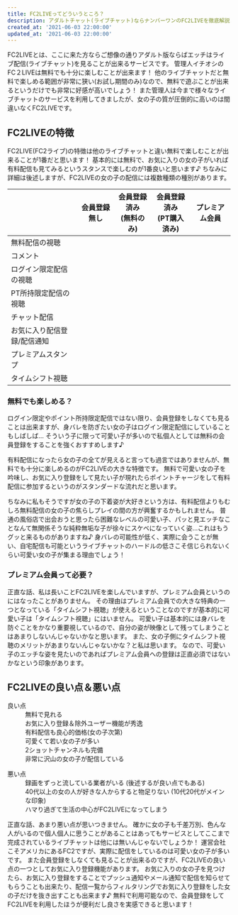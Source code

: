 ```yaml
---
title: FC2LIVEってどういうところ？
description: アダルトチャット(ライブチャット)ならナンバーワンのFC2LIVEを徹底解説！管理人オススメのポイントをわかりやすく解説しています♪無料で楽しめるアダルトチャットで今夜のおかずを探してみましょう☆
created_at: '2021-06-03 22:00:00'
updated_at: '2021-06-03 22:00:00'
---
```


FC2LIVEとは、ここに来た方ならご想像の通りアダルト版ならばエッチはライブ配信(ライブチャット)を見ることが出来るサービスです。
管理人イチオシのFC２LIVEは無料でも十分に楽しむことが出来ます！
他のライブチャットだと無料で楽しめる範囲が非常に狭い(お試し期間のみ)なので、無料で遊ぶことが出来るというだけでも非常に好感が高いでしょう！
また管理人は今まで様々なライブチャットのサービスを利用してきましたが、女の子の質が圧倒的に高いのは間違いなくFC2LIVEです。

## FC2LIVEの特徴

FC2LIVE(FC2ライブ)の特徴は他のライブチャットと違い無料で楽しむことが出来ることが1番だと思います！
基本的には無料で、お気に入りの女の子がいれば有料配信も見てみるというスタンスで楽しむのが1番良いと思います♪
ちなみに詳細は後述しますが、FC2LIVEの女の子の配信には複数種類の種別があります。

<div class="grs-nowrap-table">
<div class="grs-nowrap-table-slide">

|    |  会員登録無し  |  会員登録済み<br>(無料のみ)  |  会員登録済み<br>(PT購入済み)  |  プレミアム会員  |
| ---- | ---- | ---- |---- |---- |
|  無料配信の視聴  |  <b-icon icon="check-bold" />  |  <b-icon icon="check-bold" />  |  <b-icon icon="check-bold" />  |  <b-icon icon="check-bold" />  |
|  コメント  |  <b-icon icon="check-bold" />  |  <b-icon icon="check-bold" />  |  <b-icon icon="check-bold" />  |  <b-icon icon="check-bold" />  |
|  ログイン限定配信の視聴  |  <b-icon icon="minus-circle" />  |  <b-icon icon="check-bold" />  |  <b-icon icon="check-bold" />  |  <b-icon icon="check-bold" />  |
|  PT所持限定配信の視聴  |  <b-icon icon="minus-circle" />  |  <b-icon icon="minus-circle" />  |  <b-icon icon="check-bold" />  |  <b-icon icon="check-bold" />  |
|  チャット配信  |  <b-icon icon="minus-circle" />  |  <b-icon icon="check-bold" />  |  <b-icon icon="check-bold" />  |  <b-icon icon="check-bold" />  |
|  お気に入り配信登録/配信通知	  |  <b-icon icon="minus-circle" />  |  <b-icon icon="check-bold" />  |  <b-icon icon="check-bold" />  |  <b-icon icon="check-bold" />  |
|  プレミアムスタンプ  |  <b-icon icon="minus-circle" />  |  <b-icon icon="minus-circle" />  |  <b-icon icon="minus-circle" />  |  <b-icon icon="check-bold" />  |
|  タイムシフト視聴  |  <b-icon icon="minus-circle" />  |  <b-icon icon="minus-circle" />  |  <b-icon icon="minus-circle" />  |  <b-icon icon="check-bold" />  |

</div>
</div>

### 無料でも楽しめる？

ログイン限定やポイント所持限定配信ではない限り、会員登録をしなくても見ることは出来ますが、身バレを防ぎたい女の子はログイン限定配信にしていることもしばしば…
そういう子に限って可愛い子が多いので私個人としては無料の会員登録をすることを強くおすすめします♪

有料配信になったら女の子の全てが見えると言っても過言ではありませんが、無料でも十分に楽しめるのがFC2LIVEの大きな特徴です。
無料で可愛い女の子を吟味し、お気に入り登録をして見たい子が現れたらポイントチャージをして有料配信に参加するというのがスタンダードな流れだと思います。

ちなみに私もそうですが女の子の下着姿が大好きという方は、有料配信よりもむしろ無料配信の女の子の焦らしプレイの間の方が興奮するかもしれません。
普通の風俗店で出会おうと思ったら困難なレベルの可愛い子、パッと見エッチなことなんて無関係そうな純粋無垢な子が徐々にスケベになっていく姿…これはもうグッと来るものがありますね♪
身バレの可能性が低く、実際に会うことが無い、自宅配信も可能というライブチャットのハードルの低さこそ信じられないくらい可愛い女の子が集まる理由でしょう！


### プレミアム会員って必要？

正直な話、私は長いことFC2LIVEを楽しんでいますが、プレミアム会員というのにはなったことがありません。
その理由はプレミアム会員での大きな特典の一つとなっている「タイムシフト視聴」が使えるということなのですが基本的に可愛い子は「タイムシフト視聴」にはいません。
可愛い子は基本的には身バレを防ぐことをかなり重要視しているので、自分の姿が映像として残ってしまうことはあまりしないんじゃないかなと思います。
また、女の子側にタイムシフト視聴のメリットがあまりないんじゃないかな？と私は思います。
なので、可愛い子のエッチな姿を見たいのであればプレミアム会員への登録は正直必須ではないかなという印象があります。


## FC2LIVEの良い点＆悪い点

<dl>
  <dt>良い点</dt>
  <dd>無料で見れる</dd>
  <dd>お気に入り登録＆除外ユーザー機能が秀逸</dd>
  <dd>有料配信も良心的価格(女の子次第)</dd>
  <dd>可愛くて若い女の子が多い</dd>
  <dd>2ショットチャンネルも完備</dd>
  <dd>非常に沢山の女の子が配信している</dd>
</dl>



<dl>
  <dt>悪い点</dt>
  <dd>
    録画をずっと流している業者がいる
    (後述するが良い点でもある)
  </dd>
  <dd>
    40代以上の女の人が好きな人からすると物足りない
    (10代20代がメインな印象)
  </dd>
  <dd>ハマり過ぎて生活の中心がFC2LIVEになってしまう</dd>
</dl>


正直な話、あまり悪い点が思いつきません。
確かに女の子も千差万別、色んな人がいるので個人個人に思うことがあることはあってもサービスとしてここまで完成されているライブチャットは他には無いんじゃないでしょうか！
運営会社こそアメリカにあるFC2ですが、実際に配信をしているのは可愛い女の子が多いです。
また会員登録をしなくても見ることが出来るのですが、FC2LIVEの良い点の一つとしてお気に入り登録機能があります。
お気に入りの女の子を見つけたら、お気に入り登録をすることでプッシュ通知やメール通知で配信を知らせてもらうことも出来たり、配信一覧からフィルタリングでお気に入り登録をした女の子だけを抜き出すことも出来ます♪
無料で利用可能なので、会員登録をしてFC2LIVEを利用したほうが便利だし良さを実感できると思います！